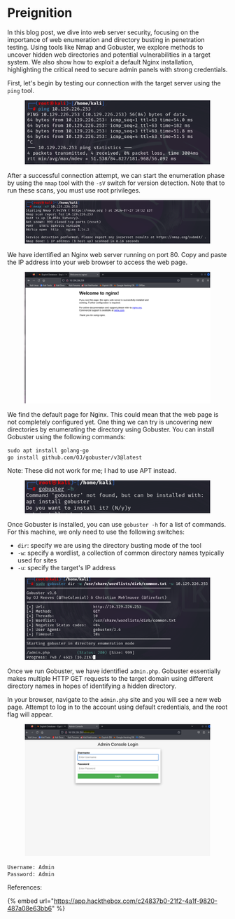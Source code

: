 # Preignition

In this blog post, we dive into web server security, focusing on the importance of web enumeration and directory busting in penetration testing. Using tools like Nmap and Gobuster, we explore methods to uncover hidden web directories and potential vulnerabilities in a target system. We also show how to exploit a default Nginx installation, highlighting the critical need to secure admin panels with strong credentials.

First, let's begin by testing our connection with the target server using the `ping` tool.

<figure><img src="../../.gitbook/assets/image (7).png" alt=""><figcaption></figcaption></figure>

After a successful connection attempt, we can start the enumeration phase by using the `nmap` tool with the `-sV` switch for version detection. Note that to run these scans, you must use root privileges.

<figure><img src="../../.gitbook/assets/image (1) (1) (1) (1).png" alt=""><figcaption></figcaption></figure>

We have identified an Nginx web server running on port 80. Copy and paste the IP address into your web browser to access the web page.

<figure><img src="../../.gitbook/assets/image (2) (1) (1).png" alt=""><figcaption></figcaption></figure>

We find the default page for Nginx. This could mean that the web page is not completely configured yet. One thing we can try is uncovering new directories by enumerating the directory using Gobuster. You can install Gobuster using the following commands:

```
sudo apt install golang-go
go install github.com/OJ/gobuster/v3@latest
```

Note: These did not work for me; I had to use APT instead.

<figure><img src="../../.gitbook/assets/image (3) (1) (1).png" alt=""><figcaption></figcaption></figure>

Once Gobuster is installed, you can use `gobuster -h` for a list of commands. For this machine, we only need to use the following switches:

* `dir`: specify we are using the directory busting mode of the tool
* `-w`: specify a wordlist, a collection of common directory names typically used for sites
* `-u`: specify the target's IP address

<figure><img src="../../.gitbook/assets/image (4) (1).png" alt=""><figcaption></figcaption></figure>

Once we run Gobuster, we have identified `admin.php`. Gobuster essentially makes multiple HTTP GET requests to the target domain using different directory names in hopes of identifying a hidden directory.

In your browser, navigate to the `admin.php` site and you will see a new web page. Attempt to log in to the account using default credentials, and the root flag will appear.

<figure><img src="../../.gitbook/assets/image (5) (1).png" alt=""><figcaption></figcaption></figure>

```
Username: Admin
Password: Admin
```

References:

{% embed url="https://app.hackthebox.com/c24837b0-21f2-4a1f-9820-487a08e63bb6" %}
